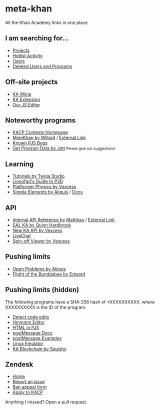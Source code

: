 # meta-khan

All the Khan Academy links in one place

## I am searching for...
- [Projects](https://willard.fun/)
- [Hotlist Activity](https://khanalytics.herokuapp.com/)
- [Users](https://kasearch.learnerpages.com/)
- [Deleted Users and Programs](https://github.com/MatthiasPortzel/ka-hearth/wiki)

## Off-site projects
- [KA Wikia](https://khanacademy.fandom.com/wiki/Khan_Academy_Wiki)
- [KA Extension](https://chrome.google.com/webstore/detail/the-khan-academy-extensio/gniggljddhajnfbkjndcgnomkddfcial?hl)
- [Our JS Editor](https://ourjseditor.com/)

## Noteworthy programs
- [KACP Contests Homepage](https://www.khanacademy.org/cs/-/5745407636209664)
- [MineKhan by Willard](https://www.khanacademy.org/cs/i/5647155001376768) / [External Link](https://willard.fun/minekhan)
- [Known PJS Bugs](https://www.khanacademy.org/cs/-/6117906177359872)
- [Get Program Data by Jett](https://khanacademy.org/cs/i/6152415778373632)
<small>Please give out suggestions!</small>

## Learning
- [Tutorials by Twiga Studio](https://www.khanacademy.org/cs/-/5912802022998016)
- [Lionofgd's Guide to P3D](https://www.khanacademy.org/cs/-/5449718509731840)
- [Platformer Physics by Vexcess](https://www.khanacademy.org/computer-programming/platformer-physics/5217723531345920)
- [Simple Elements by Aliquis](https://www.khanacademy.org/cs/-/5201788906799104) / [Docs](https://www.khanacademy.org/cs/i/4703771890335744)

## API
- [Internal API Reference by Matthias](https://www.khanacademy.org/cs/-/6389992281473024) / [External Link](https://lukekrikorian.github.io/api-docs/)
- [SAL KA by Quinn Hardbrook](https://www.khanacademy.org/cs/-/5414181885788160)
- [New KA API by Vexcess](https://www.khanacademy.org/cs/-/5236998489030656)
- [LiveChat](https://www.khanacademy.org/cs/-/5175255520051200)
- [Spin-off Viewer by Vexcess](https://www.khanacademy.org/cs/-/5931097750814720)

## Pushing limits
- [Open Problems by Aliquis](https://www.khanacademy.org/cs/-/6058668928843776)
- [Flight of the Bumblebee by Edward](https://www.khanacademy.org/cs/-/5193345356677120)

## Pushing limits (hidden) <!-- HASHES START -->
The following programs have a SHA-256 hash of *XXXXXXXXXX, where XXXXXXXXXX is the ID of the program.
- [Detect code edits](https://kqwq.github.io/meta-khan?hash=2ae686c47b1812ddbdbb6223736aa52ae00c8a9434628d01af81b6bd2d665f9f)
- [Hmmmm Editor](https://kqwq.github.io/meta-khan?hash=e31b9deec89c7eb6346ba46b6d49ac0fe84aa825ba7670557c4188bac5f8e062)
- [HTML in PJS](https://kqwq.github.io/meta-khan?hash=f4367996f81bb29c4a73841bd919c3c2d0bc1f2962ce98a8a8feb45f6ab01146)
- [postMessage Docs](https://kqwq.github.io/meta-khan?hash=5f1c1773a7cb1c1a89138592ba67711cba6511ef3b641fdcdecc5a4fdf8c9c82)
- [postMessage Examples](https://kqwq.github.io/meta-khan?hash=ea3ed9e0e35571f94f02ac8eba345c7e2ab37d4cda9647ce09d5d17a64dfe20f)
- [Linux Emulator](https://kqwq.github.io/meta-khan?hash=5b12321aa34ba29e44e217a26eb145f9b304c220b8d9319e090f43c9f76c95d0)
- [KA Blockchain by Squishy](https://kqwq.github.io/meta-khan?hash=9b0e48897b0c03a81ca4525f1fae48a23e57ea182c5dc96b184996ba4651c938)
<!-- HASHES END -->

## Zendesk
- [Home](https://support.khanacademy.org/hc/en-us)
- [Report an issue](https://support.khanacademy.org/hc/en-us/requests/new?ticket_form_id=261008)
- [Ban appeal form](https://docs.google.com/forms/d/e/1FAIpQLSfT5mvSaMjLi9KoD3eKeypijof_2-t4__howlKHQiu2Voy9KQ/viewform)
- [Apply to KACP](https://support.khanacademy.org/hc/en-us/articles/115003791172)

Anything I missed? Open a pull request.